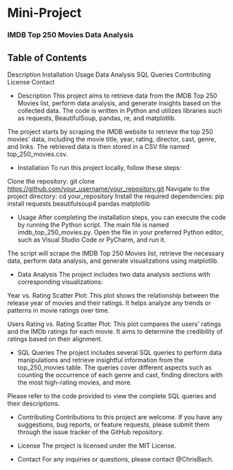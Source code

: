 # Mini-Project
### IMDB Top 250 Movies Data Analysis

## Table of Contents
Description
Installation
Usage
Data Analysis
SQL Queries
Contributing
License
Contact

* Description
This project aims to retrieve data from the IMDB Top 250 Movies list, perform data analysis, and generate insights based on the collected data. The code is written in Python and utilizes libraries such as requests, BeautifulSoup, pandas, re, and matplotlib.

The project starts by scraping the IMDB website to retrieve the top 250 movies' data, including the movie title, year, rating, director, cast, genre, and links. The retrieved data is then stored in a CSV file named top_250_movies.csv.

* Installation
To run this project locally, follow these steps:

Clone the repository: git clone https://github.com/your_username/your_repository.git
Navigate to the project directory: cd your_repository
Install the required dependencies: pip install requests beautifulsoup4 pandas matplotlib

* Usage
After completing the installation steps, you can execute the code by running the Python script. The main file is named imdb_top_250_movies.py. Open the file in your preferred Python editor, such as Visual Studio Code or PyCharm, and run it.

The script will scrape the IMDB Top 250 Movies list, retrieve the necessary data, perform data analysis, and generate visualizations using matplotlib.

* Data Analysis
The project includes two data analysis sections with corresponding visualizations:

Year vs. Rating Scatter Plot: This plot shows the relationship between the release year of movies and their ratings. It helps analyze any trends or patterns in movie ratings over time.

Users Rating vs. Rating Scatter Plot: This plot compares the users' ratings and the IMDb ratings for each movie. It aims to determine the credibility of ratings based on their alignment.

* SQL Queries
The project includes several SQL queries to perform data manipulations and retrieve insightful information from the top_250_movies table. The queries cover different aspects such as counting the occurrence of each genre and cast, finding directors with the most high-rating movies, and more.

Please refer to the code provided to view the complete SQL queries and their descriptions.

* Contributing
Contributions to this project are welcome. If you have any suggestions, bug reports, or feature requests, please submit them through the issue tracker of the GitHub repository.

* License
The project is licensed under the MIT License.

* Contact
For any inquiries or questions, please contact @ChrisBach.
